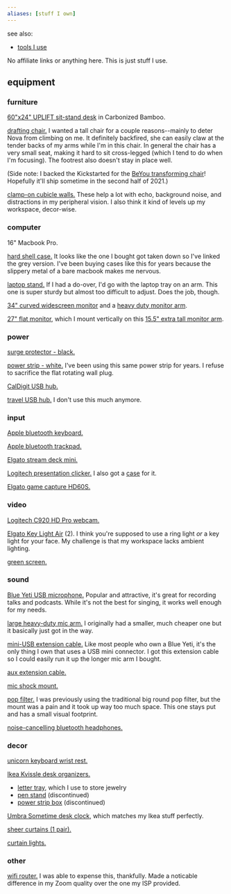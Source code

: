 ```yaml
---
aliases: [stuff I own]
---
```


see also:
- [tools I use](self/tools%20I%20use.md)

No affiliate links or anything here. This is just stuff I use.

## equipment

### furniture

[60"x24" UPLIFT sit-stand desk](https://www.upliftdesk.com/uplift-v2-24-deep-standing-desk/) in Carbonized Bamboo.

[drafting chair.](https://www.amazon.com/Flash-Furniture-Mid-Back-Ergonomic-Adjustable/dp/B07XC8HB8W/)
I wanted a tall chair for a couple reasons--mainly to deter Nova from climbing on me.
It definitely backfired, she can easily claw at the tender backs of my arms while I'm in this chair.
In general the chair has a very small seat, making it hard to sit cross-legged (which I tend to do when I'm focusing).
The footrest also doesn't stay in place well.

(Side note: I backed the Kickstarted for the [BeYou transforming chair](https://www.kickstarter.com/projects/bravotribe/beyou-the-transforming-chair-with-10-ways-you-can-sit)! Hopefully it'll ship sometime in the second half of 2021.)

[clamp-on cubicle walls.](https://www.amazon.com/gp/product/B07ZHPCBWX/)
These help a lot with echo, background noise, and distractions in my peripheral vision.
I also think it kind of levels up my workspace, decor-wise.

### computer

16" Macbook Pro.

[hard shell case.](https://www.amazon.com/Kuzy-MacBook-Release-A2141-Plastic/dp/B08378KKH9)
It looks like the one I bought got taken down so I've linked the grey version.
I've been buying cases like this for years because the slippery metal of a bare macbook makes me nervous.

[laptop stand.](https://www.amazon.com/gp/product/B07YDFQ6T5/)
If I had a do-over, I'd go with the laptop tray on an arm.
This one is super sturdy but almost too difficult to adjust.
Does the job, though.

[34" curved widescreen monitor](https://www.amazon.com/gp/product/B07YQ5M7Q6/) and a [heavy duty monitor arm](https://www.amazon.com/gp/product/B07NH9TDHC/).

[27" flat monitor](https://www.amazon.com/LG-27UK850-W-Monitor-Connectivity-FreeSync/dp/B078GVTD9N/), which I mount vertically on this [15.5" extra tall monitor arm](https://www.amazon.com/gp/product/B0155LJATK/).

### power

[surge protector - black.](https://www.target.com/p/general-electric-ultra-pro-10-outlet-2-usb-4--39--cord-sur-protector/-/A-78324748)

[power strip - white.](https://www.amazon.com/gp/product/B000JJI6XA/)
I've been using this same power strip for years.
I refuse to sacrifice the flat rotating wall plug.

[CalDigit USB hub.](https://www.caldigit.com/ts3-plus/)

[travel USB hub.](https://www.amazon.com/gp/product/B07FX2LW35/)
I don't use this much anymore.

### input 

[Apple bluetooth keyboard.](https://www.apple.com/shop/product/MLA22LL/A/magic-keyboard-us-english)

[Apple bluetooth trackpad.](https://www.apple.com/shop/product/MRMF2/magic-trackpad-2-space-gray)

[Elgato stream deck mini.](https://www.elgato.com/en/gaming/stream-deck-mini)

[Logitech presentation clicker.](https://www.amazon.com/gp/product/B07CC7DMX8/)
I also got a [case](https://www.amazon.com/gp/product/B07RWB2ML3/) for it.

[Elgato game capture HD60S.](https://www.elgato.com/en/gaming/game-capture-hd60-s)

### video

[Logitech C920 HD Pro webcam.](https://www.logitech.com/en-us/products/webcams/c920-pro-hd-webcam.960-000764.html)

[Elgato Key Light Air](https://www.elgato.com/en/gaming/key-light-air) (2).
I think you're supposed to use a ring light _or_ a key light for your face.
My challenge is that my workspace lacks ambient lighting.

[green screen.](https://www.amazon.com/gp/product/B00T53Q7EQ/)

### sound

[Blue Yeti USB microphone.](https://www.bluemic.com/en-us/products/yeti/)
Popular and attractive, it's great for recording talks and podcasts.
While it's not the best for singing, it works well enough for my needs.

[large heavy-duty mic arm.](https://www.amazon.com/gp/product/B07DHLSTLV/)
I originally had a smaller, much cheaper one but it basically just got in the way.

[mini-USB extension cable.](https://www.amazon.com/gp/product/B01MULDE2H/)
Like most people who own a Blue Yeti, it's the only thing I own that uses a USB mini connector.
I got this extension cable so I could easily run it up the longer mic arm I bought.

[aux extension cable.](https://www.amazon.com/gp/product/B01CNAUYBY/)

[mic shock mount.](https://www.amazon.com/gp/product/B01FQB3DD8/)

[pop filter.](https://www.amazon.com/gp/product/B081BTFTTK/)
I was previously using the traditional big round pop filter, but the mount was a pain and it took up way too much space.
This one stays put and has a small visual footprint.

[noise-cancelling bluetooth headphones.](https://www.amazon.com/gp/product/B07L5LPSQT/)

### decor

[unicorn keyboard wrist rest.](https://www.etsy.com/listing/644374930/unicorn-ergonomic-keyboard-wrist-rest-19)

[Ikea Kvissle desk organizers.](https://www.ikea.com/us/en/cat/kvissle-series-22580/)

- [letter tray](https://www.ikea.com/us/en/p/kvissle-letter-tray-white-70198031/), which I use to store jewelry
- [pen stand](https://en.ikea-club.org/item/10198029.html) (discontinued)
- [power strip box](https://en.ikea-club.org/item/30198028.html) (discontinued)

[Umbra Sometime desk clock](https://us.amazon.com/Umbra-Sometime-Modern-Clock-White/dp/B01ANF76T4), which matches my Ikea stuff perfectly.

[sheer curtains (1 pair).](https://www.ikea.com/us/en/p/matilda-sheer-curtains-1-pair-white-10111984/)

[curtain lights.](http://amazon.com/gp/product/B01LLSNG1E/)

### other

[wifi router.](https://www.amazon.com/gp/product/B079JD7F7G/)
I was able to expense this, thankfully.
Made a noticable difference in my Zoom quality over the one my ISP provided.

